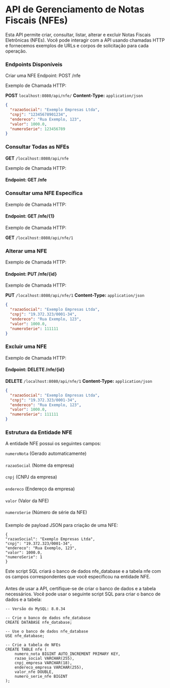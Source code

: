 # API de Gerenciamento de Notas Fiscais (NFEs)
Esta API permite criar, consultar, listar, alterar e excluir Notas Fiscais Eletrônicas (NFEs). Você pode interagir com a API usando chamadas HTTP e fornecemos exemplos de URLs e corpos de solicitação para cada operação.

### Endpoints Disponíveis
Criar uma NFE
Endpoint: POST /nfe

Exemplo de Chamada HTTP:

**POST** `localhost:8080/api/nfe/`
**Content-Type:** `application/json`

```json
{
  "razaoSocial": "Exemplo Empresas Ltda",
  "cnpj": "12345678901234",
  "endereco": "Rua Exemplo, 123",
  "valor": 1000.0,
  "numeroSerie": 123456789
}
```

### Consultar Todas as NFEs
**GET** `/localhost:8080/api/nfe`

Exemplo de Chamada HTTP:

#### Endpoint: GET /nfe

###

### Consultar uma NFE Específica
Exemplo de Chamada HTTP:
#### Endpoint: GET /nfe/{1}

Exemplo de Chamada HTTP:

**GET** `/localhost:8080/api/nfe/1`

###


### Alterar uma NFE
Exemplo de Chamada HTTP:

#### Endpoint: PUT /nfe/{id}

Exemplo de Chamada HTTP:

**PUT** `/localhost:8080/api/nfe/1`
**Content-Type:** `application/json`

```json
{
  "razaoSocial": "Exemplo Empresas Ltda",
  "cnpj": "19.372.323/0001-34",
  "endereco": "Rua Exemplo, 123",
  "valor": 1000.0,
  "numeroSerie": 111111
}
```

###

### Excluir uma NFE

Exemplo de Chamada HTTP:
#### Endpoint: DELETE /nfe/{id}

**DELETE** `/localhost:8080/api/nfe/1`
**Content-Type:** `application/json`

```json
{
  "razaoSocial": "Exemplo Empresas Ltda",
  "cnpj": "19.372.323/0001-34",
  "endereco": "Rua Exemplo, 123",
  "valor": 1000.0,
  "numeroSerie": 111111
}
```

###

### Estrutura da Entidade NFE
A entidade NFE possui os seguintes campos:

``numeroNota`` (Gerado automaticamente)
####
``razaoSocial`` (Nome da empresa)
####
``cnpj`` (CNPJ da empresa)
####
``endereco`` (Endereço da empresa)
####
``valor`` (Valor da NFE)
####
``numeroSerie`` (Número de série da NFE)

###
Exemplo de payload JSON para criação de uma NFE:
```
{
"razaoSocial": "Exemplo Empresas Ltda",
"cnpj": "19.372.323/0001-34",
"endereco": "Rua Exemplo, 123",
"valor": 1000.0,
"numeroSerie": 1
} 
```
Este script SQL criará o banco de dados nfe_database e a tabela nfe com os campos correspondentes que você especificou na entidade NFE.
####
Antes de usar a API, certifique-se de criar o banco de dados e a tabela necessários. Você pode usar o seguinte script SQL para criar o banco de dados e a tabela:
```
-- Versão do MySQL: 8.0.34

-- Crie o banco de dados nfe_database
CREATE DATABASE nfe_database;

-- Use o banco de dados nfe_database
USE nfe_database;

-- Crie a tabela de NFEs
CREATE TABLE nfe (
    numero_nota BIGINT AUTO_INCREMENT PRIMARY KEY,
    razao_social VARCHAR(255),
    cnpj_empresa VARCHAR(18),
    endereco_empresa VARCHAR(255),
    valor_nfe DOUBLE,
    numero_serie_nfe BIGINT
);
```




